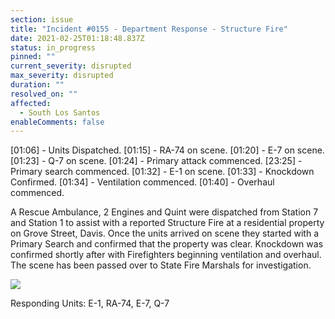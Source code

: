 ```yaml
---
section: issue
title: "Incident #0155 - Department Response - Structure Fire"
date: 2021-02-25T01:18:48.837Z
status: in_progress
pinned: ""
current_severity: disrupted
max_severity: disrupted
duration: ""
resolved_on: ""
affected:
  - South Los Santos
enableComments: false
---
```

\[01:06] - Units Dispatched.
\[01:15] - RA-74 on scene.
\[01:20] - E-7 on scene.
\[01:23] - Q-7 on scene.
\[01:24] - Primary attack commenced.
\[23:25] - Primary search commenced.
\[01:32] - E-1 on scene.
\[01:33] - Knockdown Confirmed.
\[01:34] - Ventilation commenced.
\[01:40] - Overhaul commenced.

A Rescue Ambulance, 2 Engines and Quint were dispatched from Station 7 and Station 1 to assist with a reported Structure Fire at a residential property on Grove Street, Davis. Once the units arrived on scene they started with a Primary Search and confirmed that the property was clear. Knockdown was confirmed shortly after with Firefighters beginning ventilation and overhaul. The scene has been passed over to State Fire Marshals for investigation.

![](/images/uploads/gta-world-camera-2021-2-25-1-26-0.png)

Responding Units: E-1, RA-74, E-7, Q-7